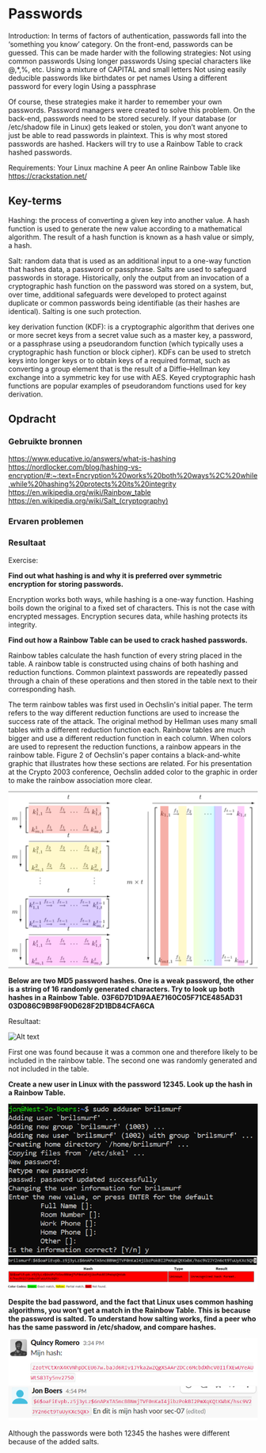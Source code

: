 # Passwords

Introduction:
In terms of factors of authentication, passwords fall into the ‘something you know’ category.
On the front-end, passwords can be guessed. This can be made harder with the following strategies:
Not using common passwords
Using longer passwords
Using special characters like @,*,%, etc.
Using a mixture of CAPITAL and small letters
Not using easily deducible passwords like birthdates or pet names
Using a different password for every login
Using a passphrase

Of course, these strategies make it harder to remember your own passwords. Password managers were created to solve this problem.
On the back-end, passwords need to be stored securely. If your database (or /etc/shadow file in Linux) gets leaked or stolen, you don’t want anyone to just be able to read passwords in plaintext. This is why most stored passwords are hashed. Hackers will try to use a Rainbow Table to crack hashed passwords.

Requirements:
Your Linux machine
A peer
An online Rainbow Table like https://crackstation.net/



## Key-terms

Hashing: the process of converting a given key into another value. A hash function is used to generate the new value according to a mathematical algorithm. The result of a hash function is known as a hash value or simply, a hash.

Salt: random data that is used as an additional input to a one-way function that hashes data, a password or passphrase. Salts are used to safeguard passwords in storage. Historically, only the output from an invocation of a cryptographic hash function on the password was stored on a system, but, over time, additional safeguards were developed to protect against duplicate or common passwords being identifiable (as their hashes are identical). Salting is one such protection.

key derivation function (KDF): is a cryptographic algorithm that derives one or more secret keys from a secret value such as a master key, a password, or a passphrase using a pseudorandom function (which typically uses a cryptographic hash function or block cipher). KDFs can be used to stretch keys into longer keys or to obtain keys of a required format, such as converting a group element that is the result of a Diffie–Hellman key exchange into a symmetric key for use with AES. Keyed cryptographic hash functions are popular examples of pseudorandom functions used for key derivation.


## Opdracht
### Gebruikte bronnen

https://www.educative.io/answers/what-is-hashing  
https://nordlocker.com/blog/hashing-vs-encryption/#:~:text=Encryption%20works%20both%20ways%2C%20while,while%20hashing%20protects%20its%20integrity  
https://en.wikipedia.org/wiki/Rainbow_table  
https://en.wikipedia.org/wiki/Salt_(cryptography)  


### Ervaren problemen

### Resultaat

Exercise:

**Find out what hashing is and why it is preferred over symmetric encryption for storing passwords.**

Encryption works both ways, while hashing is a one-way function. Hashing boils down the original to a fixed set of characters. This is not the case with encrypted messages. Encryption secures data, while hashing protects its integrity.

**Find out how a Rainbow Table can be used to crack hashed passwords.**

Rainbow tables calculate the hash function of every string placed in the table. A rainbow table is constructed using chains of both hashing and reduction functions. Common plaintext passwords are repeatedly passed through a chain of these operations and then stored in the table next to their corresponding hash.

The term rainbow tables was first used in Oechslin's initial paper. The term refers to the way different reduction functions are used to increase the success rate of the attack. The original method by Hellman uses many small tables with a different reduction function each. Rainbow tables are much bigger and use a different reduction function in each column. When colors are used to represent the reduction functions, a rainbow appears in the rainbow table. Figure 2 of Oechslin's paper contains a black-and-white graphic that illustrates how these sections are related. For his presentation at the Crypto 2003 conference, Oechslin added color to the graphic in order to make the rainbow association more clear.

![Alt text](../00_includes/Week3/SEC-07.1.PNG)


**Below are two MD5 password hashes. One is a weak password, the other is a string of 16 randomly generated** **characters. Try to look up both hashes in a Rainbow Table.**
**03F6D7D1D9AAE7160C05F71CE485AD31**
**03D086C9B98F90D628F2D1BD84CFA6CA**

Resultaat:

![Alt text](../00_includes/Week3/SEC07.2.PNG)

First one was found because it was a common one and therefore likely to be included in the rainbow table. The second one was randomly generated and not included in the table.

**Create a new user in Linux with the password 12345. Look up the hash in a Rainbow Table.**

![Alt text](../00_includes/Week3/SEC-07.3.PNG)
![Alt text](../00_includes/Week3/SEC-07.4.PNG)
![Alt text](../00_includes/Week3/SEC-07.5.PNG)

**Despite the bad password, and the fact that Linux uses common hashing algorithms, you won’t get a match in the Rainbow Table. This is because the password is salted. To understand how salting works, find a peer who has the same password in /etc/shadow, and compare hashes.**

![Alt text](../00_includes/Week3/SEC-07.6.PNG)
![Alt text](../00_includes/Week3/SEC-07.7.PNG)

Although the passwords were both 12345 the hashes were different because of the added salts.


